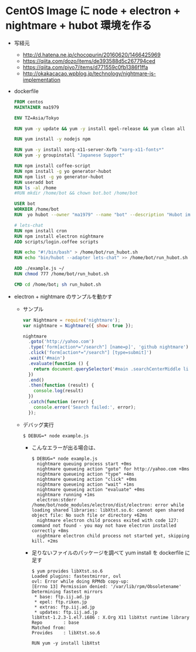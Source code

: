 # CentOS Image に node + electron + nightmare + hubot 環境を作る

- 写経元

  - http://d.hatena.ne.jp/chocopurin/20160620/1466425969
  - https://qiita.com/dozo/items/de393588d5c267794ced
  - https://qiita.com/piyo7/items/d771559c0fb1386f1ffa
  - http://okakacacao.wpblog.jp/technology/nightmare-js-implementation

- dockerfile

  ```dockerfile
  FROM centos
  MAINTAINER ma1979

  ENV TZ=Asia/Tokyo

  RUN yum -y update && yum -y install epel-release && yum clean all

  RUN yum install -y nodejs npm

  RUN yum -y install xorg-x11-server-Xvfb "xorg-x11-fonts*"
  RUN yum -y groupinstall "Japanese Support"

  RUN npm install coffee-script
  RUN npm install -g yo generator-hubot
  RUN npm list -g yo generator-hubot
  RUN useradd bot
  RUN ls -al /home
  #RUN mkdir /home/bot && chown bot.bot /home/bot

  USER bot
  WORKDIR /home/bot
  RUN  yo hubot --owner "ma1979" --name "bot" --description "Hubot image" --adapter lets-chat

  # lets-chat
  RUN npm install cron
  RUN npm install electron nightmare
  ADD scripts/login.coffee scripts

  RUN echo "#!/bin/bash" > /home/bot/run_hubot.sh
  RUN echo "bin/hubot --adapter lets-chat" >> /home/bot/run_hubot.sh

  ADD ./example.js ~/
  RUN chmod 777 /home/bot/run_hubot.sh

  CMD cd /home/bot; sh run_hubot.sh
  ```

- electron + nightmare のサンプルを動かす

  - サンプル

    ```javascript
    var Nightmare = require('nightmare');
    var nightmare = Nightmare({ show: true });

    nightmare
      .goto('http://yahoo.com')
      .type('form[action*="/search"] [name=p]', 'github nightmare')
      .click('form[action*="/search"] [type=submit]')
      .wait('#main')
      .evaluate(function () {
        return document.querySelector('#main .searchCenterMiddle li a').href
      })
      .end()
      .then(function (result) {
        console.log(result)
      })
      .catch(function (error) {
        console.error('Search failed:', error);
      });
    ```

  - デバッグ実行

    ```shell
    $ DEBUG=* node example.js
    ```

    - こんなエラーが出る場合は、

      ```shell
      $ DEBUG=* node example.js
        nightmare queuing process start +0ms
        nightmare queueing action "goto" for http://yahoo.com +8ms
        nightmare queueing action "type" +4ms
        nightmare queueing action "click" +0ms
        nightmare queueing action "wait" +1ms
        nightmare queueing action "evaluate" +0ms
        nightmare running +1ms
        electron:stderr /home/bot/node_modules/electron/dist/electron: error while loading shared libraries: libXtst.so.6: cannot open shared object file: No such file or directory +62ms
        nightmare electron child process exited with code 127: command not found - you may not have electron installed correctly +8ms
        nightmare electron child process not started yet, skipping kill. +2ms
      ```

    - 足りないファイルのパッケージを調べて yum install を dockerfile に足す

      ```
      $ yum provides libXtst.so.6
      Loaded plugins: fastestmirror, ovl
      ovl: Error while doing RPMdb copy-up:
      [Errno 13] Permission denied: '/var/lib/rpm/Obsoletename'
      Determining fastest mirrors
       * base: ftp.iij.ad.jp
       * epel: ftp.riken.jp
       * extras: ftp.iij.ad.jp
       * updates: ftp.iij.ad.jp
      libXtst-1.2.3-1.el7.i686 : X.Org X11 libXtst runtime library
      Repo        : base
      Matched from:
      Provides    : libXtst.so.6
      ```

      ```
      RUN yum -y install libXtst
      ```

      ​

